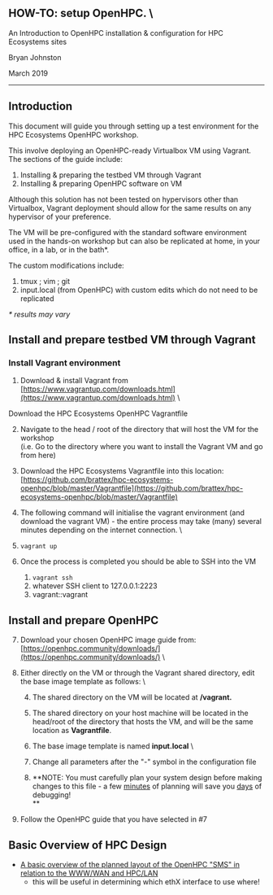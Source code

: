 


## **HOW-TO: setup OpenHPC.** \
An Introduction to OpenHPC installation & configuration for HPC Ecosystems sites

Bryan Johnston

March 2019



---



## Introduction

This document will guide you through setting up a test environment for the HPC Ecosystems OpenHPC workshop.

This involve deploying an OpenHPC-ready Virtualbox VM using Vagrant. The sections of the guide include:



1. Installing & preparing the testbed VM through Vagrant
2. Installing & preparing OpenHPC software on VM

Although this solution has not been tested on hypervisors other than Virtualbox, Vagrant deployment should allow for the same results on any hypervisor of your preference.

The VM will be pre-configured with the standard software environment used in the hands-on workshop but can also be replicated at home, in your office, in a lab, or in the bath*.

The custom modifications include:



1. tmux ; vim ; git 
2. input.local (from OpenHPC) with custom edits which do not need to be replicated

_* results may vary_


## Install and prepare testbed VM through Vagrant


### Install Vagrant environment



1. Download & install Vagrant from [https://www.vagrantup.com/downloads.html](https://www.vagrantup.com/downloads.html) \


Download the HPC Ecosystems OpenHPC Vagrantfile



2. Navigate to the head / root of the directory that will host the VM for the workshop  \
(i.e. Go to the directory where you want to install the Vagrant VM and go from here)
3. Download the HPC Ecosystems Vagrantfile into this location: \
[https://github.com/brattex/hpc-ecosystems-openhpc/blob/master/Vagrantfile](https://github.com/brattex/hpc-ecosystems-openhpc/blob/master/Vagrantfile)
4. The following command will initialise the vagrant environment (and download the vagrant VM) - the entire process may take (many) several minutes depending on the internet connection. \

5. `vagrant up`
6. Once the process is completed you should be able to SSH into the VM
    1. `vagrant ssh`
    2. whatever SSH client to 127.0.0.1:2223
    3. vagrant::vagrant


## Install and prepare OpenHPC



7. Download your chosen OpenHPC image guide from: \
[https://openhpc.community/downloads/](https://openhpc.community/downloads/) \

8. Either directly on the VM or through the Vagrant shared directory, edit the base image template as follows: \

    4. The shared directory on the VM will be located at **/vagrant.**
    5. The shared directory on your host machine will be located in the head/root of the directory that hosts the VM, and will be the same location as **Vagrantfile**.
    6. The base image template is named **input.local** \

    7. Change all parameters after the "-" symbol in the configuration file
    8. **NOTE: You must carefully plan your system design before making changes to this file - a few <span style="text-decoration:underline;">minutes</span> of planning will save you <span style="text-decoration:underline;">days</span> of debugging! \
**
9. Follow the OpenHPC guide that you have selected in #7


## Basic Overview of HPC Design



*   [A basic overview of the planned layout of the OpenHPC "SMS" in relation to the WWW/WAN and HPC/LAN](https://docs.google.com/drawings/d/1dLHmKsdG1V1BkKHcwAN7WEJpGx49unMi7xDwe-L4FnQ/edit?usp=sharing)
    *   this will be useful in determining which ethX interface to use where!
